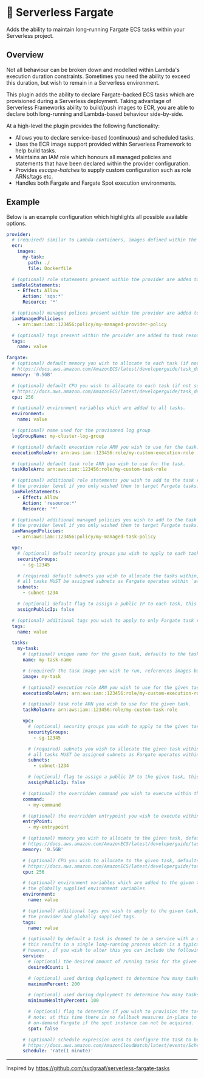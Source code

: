 # 🚀 Serverless Fargate

Adds the ability to maintain long-running Fargate ECS tasks within your Serverless project.

## Overview

Not all behaviour can be broken down and modelled within Lambda's execution duration constraints.
Sometimes you need the ability to exceed this duration, but wish to remain in a Serverless environment.

This plugin adds the ability to declare Fargate-backed ECS tasks which are provisioned during a Serverless deployment.
Taking advantage of Serverless Frameworks ability to build/push images to ECR, you are able to declare both long-running and Lambda-based behaviour side-by-side.

At a high-level the plugin provides the following functionality:

- Allows you to declare service-based (continuous) and scheduled tasks.
- Uses the ECR image support provided within Serverless Framework to help build tasks.
- Maintains an IAM role which honours all managed policies and statements that have been declared within the provider configuration.
- Provides _escape-hatches_ to supply custom configuration such as role ARNs/tags etc.
- Handles both Fargate and Fargate Spot execution environments.

## Example

Below is an example configuration which highlights all possible available options.

```yaml
provider:
  # (required) similar to Lambda-containers, images defined within the provider are available to tasks.
  ecr:
    images:
      my-task:
        path: ./
        file: Dockerfile

  # (optional) role statements present within the provider are added to the task role.
  iamRoleStatements:
    - Effect: Allow
      Action: 'sqs:*'
      Resource: '*'

  # (optional) managed polices present within the provider are added to the task role.
  iamManagedPolicies:
    - arn:aws:iam::123456:policy/my-managed-provider-policy

  # (optional) tags present within the provider are added to task resources.
  tags:
    name: value

fargate:
  # (optional) default memory you wish to allocate to each task (if not supplied at the task level) - defaults to 0.5GB.
  # https://docs.aws.amazon.com/AmazonECS/latest/developerguide/task_definition_parameters.html#task_size
  memory: '0.5GB'

  # (optional) default CPU you wish to allocate to each task (if not supplied at the task level) - defaults to 256 (.25 vCPU).
  # https://docs.aws.amazon.com/AmazonECS/latest/developerguide/task_definition_parameters.html#task_size
  cpu: 256

  # (optional) environment variables which are added to all tasks.
  environment:
    name: value

  # (optional) name used for the provisoned log group
  logGroupName: my-cluster-log-group

  # (optional) default execution role ARN you wish to use for the task.
  executionRoleArn: arn:aws:iam::123456:role/my-custom-execution-role

  # (optional) default task role ARN you wish to use for the task.
  taskRoleArn: arn:aws:iam::123456:role/my-custom-task-role

  # (optional) additional role statements you wish to add to the task role, you would place statements here instead of at
  # the provider level if you only wished them to target Fargate tasks.
  iamRoleStatements:
    - Effect: Allow
      Action: 'resource:*'
      Resource: '*'

  # (optional) additional managed policies you wish to add to the task role, you would place policies here instead of at
  # the provider level if you only wished them to target Fargate tasks.
  iamManagedPolicies:
    - arn:aws:iam::123456:policy/my-managed-task-policy

  vpc:
    # (optional) default security groups you wish to apply to each task.
    securityGroups:
      - sg-12345

    # (required) default subnets you wish to allocate the tasks within, either subnets are defined here or within each task.
    # all tasks MUST be assigned subnets as Fargate operates within `awsvpc` mode.
    subnets:
      - subnet-1234

    # (optional) default flag to assign a public IP to each task, this requires the supplied subnets to be public (internet) facing.
    assignPublicIp: false

  # (optional) additional tags you wish to apply to only Fargate task resources.
  tags:
    name: value

  tasks:
    my-task:
      # (optional) unique name for the given task, defaults to the task key name.
      name: my-task-name

      # (required) the task image you wish to run, references images built within the `ecr` section.
      image: my-task

      # (optional) execution role ARN you wish to use for the given task.
      executionRoleArn: arn:aws:iam::123456:role/my-custom-execution-role

      # (optional) task role ARN you wish to use for the given task.
      taskRoleArn: arn:aws:iam::123456:role/my-custom-task-role

      vpc:
        # (optional) security groups you wish to apply to the given tasks, this overrides any default security groups supplied.
        securityGroups:
          - sg-12345

        # (required) subnets you wish to allocate the given task within, either subnets are defined here or at the global `vpc` level.
        # all tasks MUST be assigned subnets as Fargate operates within `awsvpc` mode.
        subnets:
          - subnet-1234

        # (optional) flag to assign a public IP to the given task, this requires the supplied subnets to be public (internet) facing.
        assignPublicIp: false

      # (optional) the overridden command you wish to execute within the task container.
      command:
        - my-command

      # (optional) the overridden entrypoint you wish to execute within the task container.
      entryPoint:
        - my-entrypoint

      # (optional) memory you wish to allocate to the given task, defaults to the globally supplied memory value.
      # https://docs.aws.amazon.com/AmazonECS/latest/developerguide/task_definition_parameters.html#task_size
      memory: '0.5GB'

      # (optional) CPU you wish to allocate to the given task, defaults to the globally supplied CPU value.
      # https://docs.aws.amazon.com/AmazonECS/latest/developerguide/task_definition_parameters.html#task_size
      cpu: 256

      # (optional) environment variables which are added to the given task, these are combined with
      # the globally supplied environment variables
      environment:
        name: value

      # (optional) additional tags you wish to apply to the given task, these are combined with
      # the provider and globally supplied tags.
      tags:
        name: value

      # (optional) by default a task is deemed to be a service with a desired count of one,
      # this results in a single long-running process which is a typical use-case of the plugin.
      # however, if you wish to alter this you can include the following configuration options.
      service:
        # (optional) the desired amount of running tasks for the given service.
        desiredCount: 1

        # (optional) used during deployment to determine how many tasks can be provisioned for the transition phase.
        maximumPercent: 200

        # (optional) used during deployment to determine how many tasks are required to remain active for the transition phase.
        minimumHealthyPercent: 100

        # (optional) flag to determine if you wish to provision the task using Fargate Spot.
        # note: at this time there is no fallback measures in-place to ensure that the task will be provisioned using
        # on-demand Fargate if the spot instance can not be acquired.
        spot: false

      # (optional) schedule expression used to configure the task to be executed at a desired time, as opposed to being a service.
      # https://docs.aws.amazon.com/AmazonCloudWatch/latest/events/ScheduledEvents.html
      schedule: 'rate(1 minute)'
```

---

Inspired by https://github.com/svdgraaf/serverless-fargate-tasks
